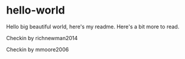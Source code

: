 # hello-world

Hello big beautiful world, here's my readme.  Here's a bit more to read.

Checkin by richnewman2014

Checkin by mmoore2006
